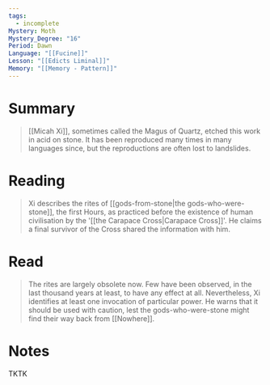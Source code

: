 ```yaml
---
tags:
  - incomplete
Mystery: Moth
Mystery_Degree: "16"
Period: Dawn
Language: "[[Fucine]]"
Lesson: "[[Edicts Liminal]]"
Memory: "[[Memory - Pattern]]"
---
```

# Summary
> [[Micah Xi]], sometimes called the Magus of Quartz, etched this work in acid on stone. It has been reproduced many times in many languages since, but the reproductions are often lost to landslides.
# Reading
> Xi describes the rites of [[gods-from-stone|the gods-who-were-stone]], the first Hours, as practiced before the existence of human civilisation by the '[[the Carapace Cross|Carapace Cross]]'. He claims a final survivor of the Cross shared the information with him.
# Read
> The rites are largely obsolete now. Few have been observed, in the last thousand years at least, to have any effect at all. Nevertheless, Xi identifies at least one invocation of particular power. He warns that it should be used with caution, lest the gods-who-were-stone might find their way back from [[Nowhere]].
# Notes
TKTK

